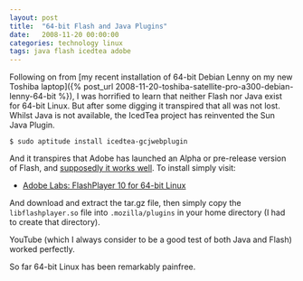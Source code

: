 ```yaml
---
layout: post
title:  "64-bit Flash and Java Plugins"
date:   2008-11-20 00:00:00
categories: technology linux
tags: java flash icedtea adobe 
---
```


Following on from [my recent installation of 64-bit Debian Lenny on my new Toshiba laptop]({% post_url 2008-11-20-toshiba-satellite-pro-a300-debian-lenny-64-bit %}), I was horrified to learn that neither Flash nor Java exist for 64-bit Linux.  But after some digging it transpired that all was not lost.  Whilst Java is not available, the IcedTea project has reinvented the Sun Java Plugin.

    $ sudo aptitude install icedtea-gcjwebplugin

And it transpires that Adobe has launched an Alpha or pre-release version of Flash, and [supposedly it works well](http://blogs.computerworld.com/64_bit_linux_adobe_flash_player_surprisingly_good). To install simply visit:

   * [Adobe Labs: FlashPlayer 10 for 64-bit Linux](http://labs.adobe.com/technologies/flashplayer10/)

And download and extract the tar.gz file, then simply copy the `libflashplayer.so` file into `.mozilla/plugins` in your home directory (I had to create that directory).

YouTube (which I always consider to be a good test of both Java and Flash) worked perfectly.

So far 64-bit Linux has been remarkably painfree.

